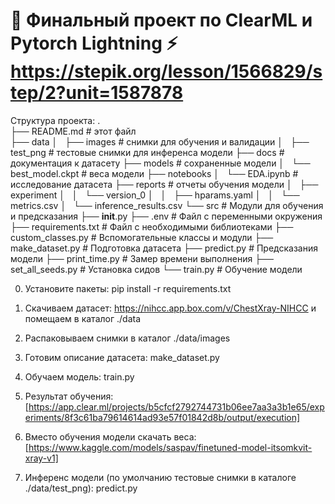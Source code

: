 # 🤖 Финальный проект по ClearML и Pytorch Lightning ⚡ https://stepik.org/lesson/1566829/step/2?unit=1587878

Структура проекта:
.  
├── README.md      		# этот файл  
├── data 
│   ├── images     		# снимки для обучения и валидации 
│   ├── test_png   		# тестовые снимки для инференса модели 
├── docs           		# документация к датасету 
├── models         		# сохраненные модели 
│   └── best_model.ckpt		# веса модели 
├── notebooks 
│   └── EDA.ipynb  		# исследование датасета 
├── reports        		# отчеты обучения модели 
│   ├── experiment 
│   │   └── version_0 
│   │       ├── hparams.yaml 
│   │       └── metrics.csv 
│   └── inference_results.csv 
└── src                         # Модули для обучения и предсказания 
    ├── __init__.py 
    ├── .env                    # Файл с переменными окружения 
    ├── requirements.txt        # Файл с необходимыми библиотеками 
    ├── custom_classes.py       # Вспомогательные классы и модули 
    ├── make_dataset.py         # Подготовка датасета 
    ├── predict.py              # Предсказания модели 
    ├── print_time.py           # Замер времени выполнения 
    ├── set_all_seeds.py        # Установка сидов 
    └── train.py                # Обучение модели 

0. Установите пакеты: pip install -r requirements.txt

1. Скачиваем датасет: https://nihcc.app.box.com/v/ChestXray-NIHCC и помещаем в каталог ./data 

2. Распаковываем снимки в каталог ./data/images
  
3. Готовим описание датасета: make_dataset.py

4. Обучаем модель: train.py 

5. Результат обучения: [https://app.clear.ml/projects/b5cfcf2792744731b06ee7aa3a3b1e65/experiments/8f3c61ba79614614ad93e57f01842d8b/output/execution]

6. Вместо обучения модели скачать веса: [https://www.kaggle.com/models/saspav/finetuned-model-itsomkvit-xray-v1]

7. Инференс модели (по умолчанию тестовые снимки в каталоге ./data/test_png): predict.py
